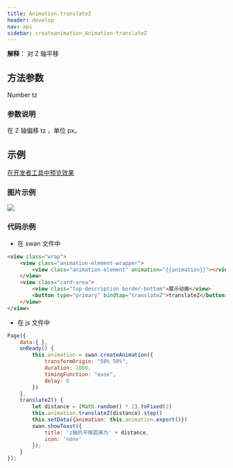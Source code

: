 ```yaml
---
title: Animation.translateZ
header: develop
nav: api
sidebar: createanimation_Animation-translateZ
---
```

 
 
**解释**： 对 Z 轴平移

## 方法参数

 Number  tz

### 参数说明 

 在 Z 轴偏移 tz ，单位 px。
## 示例

 
<a href="swanide://fragment/c9f670823000fa5ceae46e032693f9a11575978462387" title="在开发者工具中预览效果" target="_self">在开发者工具中预览效果</a>

###  图片示例  
<div class="m-doc-custom-examples">
    <div class="m-doc-custom-examples-correct">
        <img src="https://b.bdstatic.com/miniapp/images/translateZ.gif">
    </div>
    <div class="m-doc-custom-examples-correct">
        <img src=" ">
    </div>
    <div class="m-doc-custom-examples-correct">
        <img src=" ">
    </div>     
</div>

### 代码示例 




* 在 swan 文件中

```html
<view class="wrap">
    <view class="animation-element-wrapper">
        <view class="animation-element" animation="{{animation}}"></view>
    </view>
    <view class="card-area">
        <view class="top-description border-bottom">展示动画</view>
        <button type="primary" bindtap="translateZ">translateZ</button>
    </view>
</view>
```
* 在 js 文件中

```js
Page({
    data:{ },
    onReady() {
        this.animation = swan.createAnimation({
            transformOrigin: "50% 50%",
            duration: 1000,
            timingFunction: "ease",
            delay: 0
        })
    },
    translateZ() {
        let distance = (Math.random() * 2).toFixed(2)
        this.animation.translateZ(distance).step()
        this.setData({animation: this.animation.export()})
        swan.showToast({
            title: 'z轴的平移距离为' + distance,
            icon: 'none'
        });
    }
});
```
